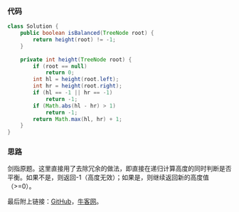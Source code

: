### 代码

``` java
class Solution {
    public boolean isBalanced(TreeNode root) {
        return height(root) != -1;
    }
    
    private int height(TreeNode root) {
        if (root == null)
            return 0;
        int hl = height(root.left);
        int hr = height(root.right);
        if (hl == -1 || hr == -1)
            return -1;
        if (Math.abs(hl - hr) > 1)
            return -1;
        return Math.max(hl, hr) + 1;
    }
}
```



### 思路

剑指原题。这里直接用了去除冗余的做法，即直接在递归计算高度的同时判断是否平衡。如果不是，则返回-1（高度无效）；如果是，则继续返回新的高度值（>=0）。

最后附上链接：[GitHub](https://github.com/sysuhxy2018/-offer/blob/master/%E5%B9%B3%E8%A1%A1%E4%BA%8C%E5%8F%89%E6%A0%91.md)，[牛客网](https://www.nowcoder.com/practice/8b3b95850edb4115918ecebdf1b4d222?tpId=13&tqId=11192&tPage=1&rp=1&ru=/ta/coding-interviews&qru=/ta/coding-interviews/question-ranking)。